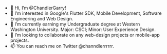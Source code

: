- 👋 Hi, I’m @ChandlerGarry!
- 👀 I’m interested in Google's Flutter SDK, Mobile Development, Software Engineering and Web Design.
- 🌱 I’m currently earning my Undergraduate degree at Western Washington University. Major: CSCI; Minor: User Experience Design.
- 💞️ I’m looking to collaborate on any web-design projects or mobile-app projects.
- 📫 You can reach me on Twitter @channdlerrrrrr.

<!---
ChandlerGarry/ChandlerGarry is a ✨ special ✨ repository because its `README.md` (this file) appears on your GitHub profile.
You can click the Preview link to take a look at your changes.
--->
